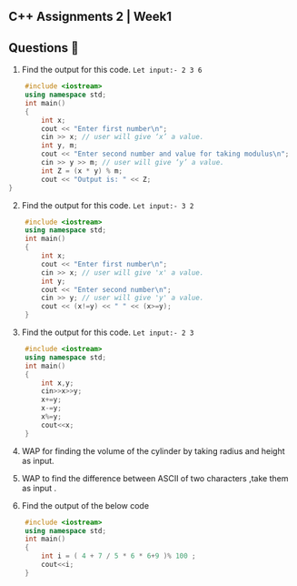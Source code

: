 ## C++ Assignments 2 | Week1
## Questions 📝

1. Find the output for this code. `Let input:- 2 3 6`

```cpp
    #include <iostream>
    using namespace std;
    int main()
    {
        int x;
        cout << "Enter first number\n";
        cin >> x; // user will give ‘x’ a value.
        int y, m;
        cout << "Enter second number and value for taking modulus\n";
        cin >> y >> m; // user will give ‘y’ a value.
        int Z = (x * y) % m;
        cout << "Output is: " << Z;
}
```

2. Find the output for this code. `Let input:- 3 2`

```cpp
    #include <iostream>
    using namespace std;
    int main()
    {
        int x;
        cout << "Enter first number\n";
        cin >> x; // user will give 'x' a value.
        int y;
        cout << "Enter second number\n";
        cin >> y; // user will give 'y' a value.
        cout << (x!=y) << " " << (x>=y);
    }
```

3. Find the output for this code. `Let input:- 2 3`

```cpp
    #include <iostream>
    using namespace std;
    int main()
    {
        int x,y;
        cin>>x>>y;
        x+=y;
        x-=y;
        x%=y;
        cout<<x;
    }
```

4. WAP for finding the volume of the cylinder by taking radius and height as input.

5. WAP to find the difference between ASCII of two characters ,take them as input .

6. Find the output of the below code

```cpp
    #include <iostream>
    using namespace std;
    int main()
    {
        int i = ( 4 + 7 / 5 * 6 * 6+9 )% 100 ;
        cout<<i;
    }
```